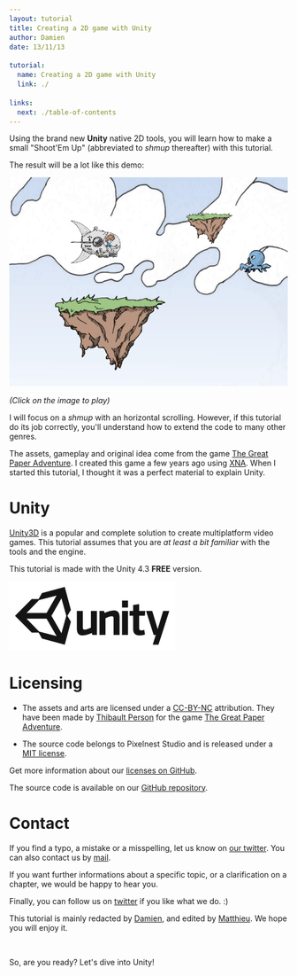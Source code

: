 ```yaml
---
layout: tutorial
title: Creating a 2D game with Unity
author: Damien
date: 13/11/13

tutorial:
  name: Creating a 2D game with Unity
  link: ./

links:
  next: ./table-of-contents
---
```


Using the brand new **Unity** native 2D tools, you will learn how to make a small "Shoot'Em Up" (abbreviated to _shmup_ thereafter) with this tutorial.

The result will be a lot like this demo:

[ ![Tutorial result][result] ][demo_link]

_(Click on the image to play)_

I will focus on a _shmup_ with an horizontal scrolling. However, if this tutorial do its job correctly, you'll understand how to extend the code to many other genres.

The assets, gameplay and original idea come from the game [The Great Paper Adventure][tgpa_link]. I created this game a few years ago using [XNA][xna_link]. When I started this tutorial, I thought it was a perfect material to explain Unity.

# Unity

[Unity3D][unity_link] is a popular and complete solution to create multiplatform video games. This tutorial assumes that you are _at least a bit familiar_ with the tools and the engine.

This tutorial is made with the Unity 4.3 **FREE** version.

[ ![Unity][unity_logo_url] ][unity_download_link]

# Licensing

- The assets and arts are licensed under a [CC-BY-NC][cc_license_link] attribution. They have been made by [Thibault Person][tp_twitter_link] for the game [The Great Paper Adventure][tgpa_link].

- The source code belongs to Pixelnest Studio and is released under a [MIT license][mit_license_link].

Get more information about our [licenses on GitHub][github_license_link].

The source code is available on our [GitHub repository][github_repo_link].

# Contact

If you find a typo, a mistake or a misspelling, let us know on [our twitter][pxn_twitter_link]. You can also contact us by [mail][pxn_mailto].

If you want further informations about a specific topic, or a clarification on a chapter, we would be happy to hear you.

Finally, you can follow us on [twitter][pxn_twitter_link] if you like what we do. :)

This tutorial is mainly redacted by [Damien][dam_twitter_link], and edited by [Matthieu][mog_twitter_link]. We hope you will enjoy it.

<br />

So, are you ready? Let's dive into Unity!

[unity_logo_url]: ./-img/unity.png
[result]: ./-img/result.png

[demo_link]: ./-demo/demo.html "Play the demo"

[pxn_mailto]: mailto:site@pixelnest.io "Pixelnest Mail"

[unity_link]: http://unity3d.com/ "Unity3D"
[xna_link]: http://en.wikipedia.org/wiki/Microsoft_XNA "Microsoft XNA"
[tgpa_link]: http://www.thegreatpaperadventure.com "The Great Paper Adventure"
[tp_twitter_link]: http://twitter.com/mrlapinou "Thibault Person Twitter"
[pxn_twitter_link]: http://twitter.com/pixelnest "Pixelnest Studio Twitter"
[dam_twitter_link]: http://twitter.com/valryon "Damien Mayance Twitter"
[mog_twitter_link]: http://twitter.com/solarsailer "Matthieu Oger Twitter"
[unity_download_link]: http://unity3d.com/unity/download "Download Unity 4.3"
[cc_license_link]: http://creativecommons.org/licenses/by-nc/2.0/fr/ "CC-BY-NC"
[mit_license_link]: http://choosealicense.com/licenses/mit/ "MIT license"
[github_repo_link]: https://github.com/pixelnest/2d-game-unity-tutorial "Repository"
[github_license_link]: https://github.com/pixelnest/2d-game-unity-tutorial/blob/master/LICENSE.md "Repository license"
